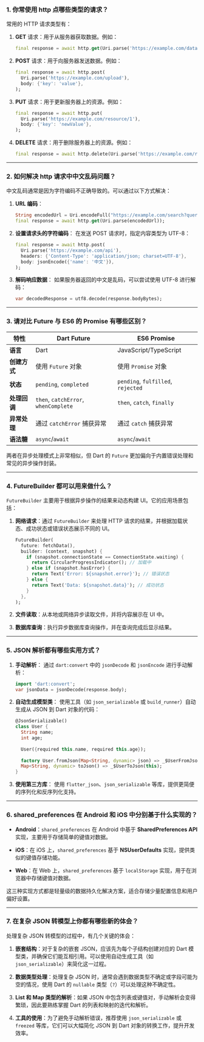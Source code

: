 


### 1. 你常使用 http 点哪些类型的请求？

常用的 HTTP 请求类型有：

1. **GET** 请求：用于从服务器获取数据。例如：
   ```dart
   final response = await http.get(Uri.parse('https://example.com/data'));
   ```

2. **POST** 请求：用于向服务器发送数据。例如：
   ```dart
   final response = await http.post(
     Uri.parse('https://example.com/upload'),
     body: {'key': 'value'},
   );
   ```

3. **PUT** 请求：用于更新服务器上的资源。例如：
   ```dart
   final response = await http.put(
     Uri.parse('https://example.com/resource/1'),
     body: {'key': 'newValue'},
   );
   ```

4. **DELETE** 请求：用于删除服务器上的资源。例如：
   ```dart
   final response = await http.delete(Uri.parse('https://example.com/resource/1'));
   ```

---

### 2. 如何解决 http 请求中中文乱码问题？

中文乱码通常是因为字符编码不正确导致的。可以通过以下方式解决：

1. **URL 编码**：
   ```dart
   String encodedUrl = Uri.encodeFull("https://example.com/search?query=中文");
   final response = await http.get(Uri.parse(encodedUrl));
   ```

2. **设置请求头的字符编码**：
   在发送 POST 请求时，指定内容类型为 UTF-8：
   ```dart
   final response = await http.post(
     Uri.parse('https://example.com/api'),
     headers: {'Content-Type': 'application/json; charset=UTF-8'},
     body: jsonEncode({'name': '中文'}),
   );
   ```

3. **解码响应数据**：
   如果服务器返回的中文是乱码，可以尝试使用 UTF-8 进行解码：
   ```dart
   var decodedResponse = utf8.decode(response.bodyBytes);
   ```

---

### 3. 请对比 Future 与 ES6 的 Promise 有哪些区别？

| 特性         | Dart Future               | ES6 Promise                |
|--------------|---------------------------|----------------------------|
| **语言**     | Dart                       | JavaScript/TypeScript       |
| **创建方式** | 使用 `Future` 对象         | 使用 `Promise` 对象        |
| **状态**     | `pending`, `completed`     | `pending`, `fulfilled`, `rejected` |
| **处理回调** | `then`, `catchError`, `whenComplete` | `then`, `catch`, `finally` |
| **异常处理** | 通过 `catchError` 捕获异常 | 通过 `catch` 捕获异常       |
| **语法糖**   | `async`/`await`            | `async`/`await`            |

两者在异步处理模式上非常相似，但 Dart 的 `Future` 更加偏向于内置错误处理和常见的异步操作封装。

---

### 4. FutureBuilder 都可以用来做什么？

`FutureBuilder` 主要用于根据异步操作的结果来动态构建 UI。它的应用场景包括：

1. **网络请求**：通过 `FutureBuilder` 来处理 HTTP 请求的结果，并根据加载状态、成功状态或错误状态展示不同的 UI。
   
   ```dart
   FutureBuilder(
     future: fetchData(),
     builder: (context, snapshot) {
       if (snapshot.connectionState == ConnectionState.waiting) {
         return CircularProgressIndicator(); // 加载中
       } else if (snapshot.hasError) {
         return Text('Error: ${snapshot.error}'); // 错误状态
       } else {
         return Text('Data: ${snapshot.data}'); // 成功状态
       }
     },
   );
   ```

2. **文件读取**：从本地或网络异步读取文件，并将内容展示在 UI 中。

3. **数据库查询**：执行异步数据库查询操作，并在查询完成后显示结果。

---

### 5. JSON 解析都有哪些实用方式？

1. **手动解析**：
   通过 `dart:convert` 中的 `jsonDecode` 和 `jsonEncode` 进行手动解析：
   ```dart
   import 'dart:convert';
   var jsonData = jsonDecode(response.body);
   ```

2. **自动生成模型类**：
   使用工具（如 `json_serializable` 或 `build_runner`）自动生成从 JSON 到 Dart 对象的代码：
   ```dart
   @JsonSerializable()
   class User {
     String name;
     int age;
     
     User({required this.name, required this.age});
     
     factory User.fromJson(Map<String, dynamic> json) => _$UserFromJson(json);
     Map<String, dynamic> toJson() => _$UserToJson(this);
   }
   ```

3. **使用第三方库**：
   使用 `flutter_json`、`json_serializable` 等库，提供更简便的序列化和反序列化支持。

---

### 6. shared_preferences 在 Android 和 iOS 中分别基于什么实现的？

- **Android**：`shared_preferences` 在 Android 中基于 **SharedPreferences API** 实现，主要用于存储简单的键值对数据。
- **iOS**：在 iOS 上，`shared_preferences` 基于 **NSUserDefaults** 实现，提供类似的键值存储功能。

- **Web**：在 Web 上，`shared_preferences` 基于 `localStorage` 实现，用于在浏览器中存储键值对数据。

这三种实现方式都是轻量级的数据持久化解决方案，适合存储少量配置信息和用户偏好设置。

---

### 7. 在复杂 JSON 转模型上你都有哪些新的体会？

处理复杂 JSON 转模型的过程中，有几个关键的体会：

1. **嵌套结构**：对于复杂的嵌套 JSON，应该先为每个子结构创建对应的 Dart 模型类，并确保它们能互相引用。可以使用自动生成工具（如 `json_serializable`）来简化这一过程。

2. **数据类型处理**：处理复杂 JSON 时，通常会遇到数据类型不确定或字段可能为空的情况，使用 Dart 的 `nullable` 类型（`?`）可以处理这种不确定性。

3. **List 和 Map 类型的解析**：如果 JSON 中包含列表或键值对，手动解析会变得繁琐，因此要熟练掌握 Dart 的列表和映射的迭代和解析。

4. **工具的使用**：为了避免手动解析错误，推荐使用 `json_serializable` 或 `freezed` 等库，它们可以大幅简化 JSON 到 Dart 对象的转换工作，提升开发效率。


